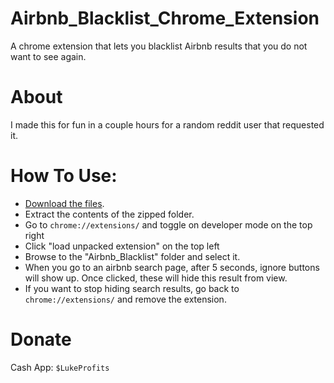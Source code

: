 # Airbnb_Blacklist_Chrome_Extension
A chrome extension that lets you blacklist Airbnb results that you do not want to see again.

# About
I made this for fun in a couple hours for a random reddit user that requested it. 

# How To Use: 
* [Download the files](https://github.com/lukeprofits/Airbnb_Blacklist_Chrome_Extension/archive/refs/heads/main.zip). 
* Extract the contents of the zipped folder. 
* Go to `chrome://extensions/` and toggle on developer mode on the top right 
* Click "load unpacked extension" on the top left
* Browse to the "Airbnb_Blacklist" folder and select it.
* When you go to an airbnb search page, after 5 seconds, ignore buttons will show up. Once clicked, these will hide this result from view. 
* If you want to stop hiding search results, go back to `chrome://extensions/` and remove the extension.

# Donate
Cash App: `$LukeProfits`
